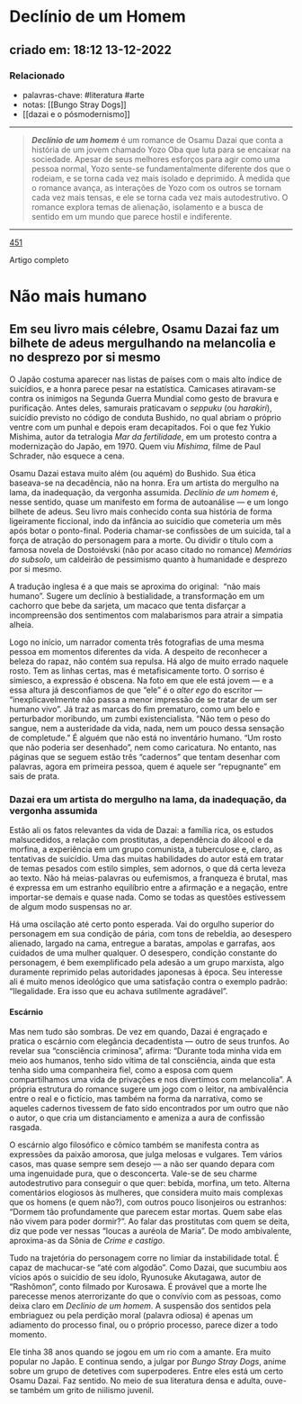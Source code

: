 # Declínio de um Homem
## criado em: 18:12 13-12-2022

### Relacionado
- palavras-chave: #literatura #arte 
- notas: [[Bungo Stray Dogs]]
- [[dazai e o pósmodernismo]]
---
> **_Declínio de um homem_** é um romance de Osamu Dazai que conta a história de um jovem chamado Yozo Oba que luta para se encaixar na sociedade. Apesar de seus melhores esforços para agir como uma pessoa normal, Yozo sente-se fundamentalmente diferente dos que o rodeiam, e se torna cada vez mais isolado e deprimido. À medida que o romance avança, as interações de Yozo com os outros se tornam cada vez mais tensas, e ele se torna cada vez mais autodestrutivo. O romance explora temas de alienação, isolamento e a busca de sentido em um mundo que parece hostil e indiferente.
---
[451](https://quatrocincoum.folha.uol.com.br/br/resenhas/literatura-japonesa/nao-mais-humano)

Artigo completo
# Não mais humano

## Em seu livro mais célebre, Osamu Dazai faz um bilhete de adeus mergulhando na melancolia e no desprezo por si mesmo

O Japão costuma aparecer nas listas de países com o mais alto índice de suicídios, e a honra parece pesar na estatística. Camicases atiravam-se contra os inimigos na Segunda Guerra Mundial como gesto de bravura e purificação. Antes deles, samurais praticavam o _seppuku_ (ou _harakiri_), suicídio previsto no código de conduta Bushido, no qual abriam o próprio ventre com um punhal e depois eram decapitados. Foi o que fez Yukio Mishima, autor da tetralogia _Mar da fertilidade_, em um protesto contra a modernização do Japão, em 1970. Quem viu _Mishima_, filme de Paul Schrader, não esquece a cena.

Osamu Dazai estava muito além (ou aquém) do Bushido. Sua ética baseava-se na decadência, não na honra. Era um artista do mergulho na lama, da inadequação, da vergonha assumida. _Declínio de um homem_ é, nesse sentido, quase um manifesto em forma de autoanálise — e um longo bilhete de adeus. Seu livro mais conhecido conta sua história de forma ligeiramente ficcional, indo da infância ao suicídio que cometeria um mês após botar o ponto-final. Poderia chamar-se confissões de um suicida, tal a força de atração do personagem para a morte. Ou dividir o título com a famosa novela de Dostoiévski (não por acaso citado no romance) _Memórias do subsolo_, um caldeirão de pessimismo quanto à humanidade e desprezo por si mesmo.

A tradução inglesa é a que mais se aproxima do original:  “não mais humano”. Sugere um declínio à bestialidade, a transformação em um cachorro que bebe da sarjeta, um macaco que tenta disfarçar a incompreensão dos sentimentos com malabarismos para atrair a simpatia alheia.

Logo no início, um narrador comenta três fotografias de uma mesma pessoa em momentos diferentes da vida. A despeito de reconhecer a beleza do rapaz, não contém sua repulsa. Há algo de muito errado naquele rosto. Tem as linhas certas, mas é metafisicamente torto. O sorriso é simiesco, a expressão é obscena. Na foto em que ele está jovem — e a essa altura já desconfiamos de que “ele” é o _alter ego_ do escritor — “inexplicavelmente não passa a menor impressão de se tratar de um ser humano vivo”. Já traz as marcas do fim prematuro, como um belo e perturbador moribundo, um zumbi existencialista. “Não tem o peso do sangue, nem a austeridade da vida, nada, nem um pouco dessa sensação de completude.” É alguém que não está no inventário humano. “Um rosto que não poderia ser desenhado”, nem como caricatura. No entanto, nas páginas que se seguem estão três “cadernos” que tentam desenhar com palavras, agora em primeira pessoa, quem é aquele ser “repugnante” em sais de prata.

### Dazai era um artista do mergulho na lama, da inadequação, da vergonha assumida

Estão ali os fatos relevantes da vida de Dazai: a família rica, os estudos malsucedidos, a relação com prostitutas, a dependência do álcool e da morfina, a experiência em um grupo comunista, a tuberculose e, claro, as tentativas de suicídio. Uma das muitas habilidades do autor está em tratar de temas pesados com estilo simples, sem adornos, o que dá certa leveza ao texto. Não há meias-palavras ou eufemismos, a franqueza é brutal, mas é expressa em um estranho equilíbrio entre a afirmação e a negação, entre importar-se demais e quase nada. Como se todas as questões estivessem de algum modo suspensas no ar.

Há uma oscilação até certo ponto esperada. Vai do orgulho superior do personagem em sua condição de pária, com tons de rebeldia, ao desespero alienado, largado na cama, entregue a baratas, ampolas e garrafas, aos cuidados de uma mulher qualquer. O desespero, condição constante do personagem, é bem exemplificado pela adesão a um grupo marxista, algo duramente reprimido pelas autoridades japonesas à época. Seu interesse ali é muito menos ideológico que uma satisfação contra o exemplo padrão: “Ilegalidade. Era isso que eu achava sutilmente agradável”.

#### Escárnio

Mas nem tudo são sombras. De vez em quando, Dazai é engraçado e pratica o escárnio com elegância decadentista — outro de seus trunfos. Ao revelar sua “consciência criminosa”, afirma: “Durante toda minha vida em meio aos humanos, tenho sido vítima de tal consciência, ainda que esta tenha sido uma companheira fiel, como a esposa com quem compartilhamos uma vida de privações e nos divertimos com melancolia”. A própria estrutura do romance sugere um jogo com o leitor, na ambivalência entre o real e o fictício, mas também na forma da narrativa, como se aqueles cadernos tivessem de fato sido encontrados por um outro que não o autor, o que cria um distanciamento e ameniza a aura de confissão rasgada.

O escárnio algo filosófico e cômico também se manifesta contra as expressões da paixão amorosa, que julga melosas e vulgares. Tem vários casos, mas quase sempre sem desejo — a não ser quando depara com uma ingenuidade pura, que o desconcerta. Vale-se de seu charme autodestrutivo para conseguir o que quer: bebida, morfina, um teto. Alterna comentários elogiosos às mulheres, que considera muito mais complexas que os homens (e quem não?), com outros pouco lisonjeiros ou estranhos: “Dormem tão profundamente que parecem estar mortas. Quem sabe elas não vivem para poder dormir?”. Ao falar das prostitutas com quem se deita, diz que pode ver nessas “loucas a auréola de Maria”. De modo ambivalente, aproxima-as da Sônia de _Crime e castigo_.

Tudo na trajetória do personagem corre no limiar da instabilidade total. É capaz de machucar-se “até com algodão”. Como Dazai, que sucumbiu aos vícios após o suicídio de seu ídolo, Ryunosuke Akutagawa, autor de “Rashômon”, conto filmado por Kurosawa. É provável que a morte lhe parecesse menos aterrorizante do que o convívio com as pessoas, como deixa claro em _Declínio de um homem_. A suspensão dos sentidos pela embriaguez ou pela perdição moral (palavra odiosa) é apenas um adiamento do processo final, ou o próprio processo, parece dizer a todo momento.

Ele tinha 38 anos quando se jogou em um rio com a amante. Era muito popular no Japão. E continua sendo, a julgar por _Bungo Stray Dogs_, anime sobre um grupo de detetives com superpoderes. Entre eles está um certo Osamu Dazai. Faz sentido. No meio de sua literatura densa e adulta, ouve-se também um grito de niilismo juvenil.